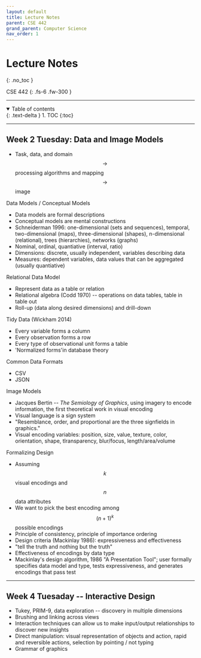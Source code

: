 ```yaml
---
layout: default
title: Lecture Notes
parent: CSE 442
grand_parent: Computer Science
nav_order: 1
---
```


# Lecture Notes
{: .no_toc }

CSE 442
{: .fs-6 .fw-300 }

---

<details open markdown="block">
  <summary>
    Table of contents
  </summary>
  {: .text-delta }
1. TOC
{:toc}
</details>

---

## Week 2 Tuesday: Data and Image Models

- Task, data, and domain $$\to $$ processing algorithms and mapping $$\to$$ image

Data Models / Conceptual Models
- Data models are formal descriptions
- Conceptual models are mental constructions
- Schneiderman 1996: one-dimensional (sets and sequences), temporal, two-dimensional (maps), three-dimensional (shapes), n-dimensional (relational), trees (hierarchies), networks (graphs)
- Nominal, ordinal, quantiative (interval, ratio)
- Dimensions: discrete, usually independent, variables describing data
- Measures: dependent variables, data values that can be aggregated (usually quantiative)

Relational Data Model
- Represent data as a table or relation
- Relational algebra (Codd 1970) -- operations on data tables, table in table out
- Roll-up (data along desired dimensions) and drill-down

Tidy Data (Wickham 2014)
- Every variable forms a column
- Every observation forms a row
- Every type of observational unit forms a table
- 'Normalized forms'in database theory

Common Data Formats
- CSV
- JSON


Image Models
- Jacques Bertin -- *The Semiology of Graphics*, using imagery to encode information, the first theoretical work in visual encoding
- Visual language is a sign system
- "Resemblance, order, and proportional are the three signfields in graphics." 
- Visual encoding variables: position, size, value, texture, color, orientation, shape, tlransparency, blur/focus, length/area/volume

Formalizing Design
- Assuming $$k$$ visual encodings and $$n$$ data attributes
- We want to pick the best encoding among $$(n+1)^k$$ possible encodings
- Principle of consistency, principle of importance ordering
- Design criteria (Mackinlay 1986): expressiveness and effectiveness
- "tell the truth and nothing but the truth"
- Effectiveness of encodings by data type
- Mackinlay's design algorithm, 1986 "A Presentation Tool"; user formally specifies data model and type, tests expressiveness, and generates encodings that pass test

---

## Week 4 Tuesaday -- Interactive Design
- Tukey, PRIM-9, data exploration -- discovery in multiple dimensions
- Brushing and linking across views
- Interaction techniques can allow us to make input/output relationships to discover new insights
- Direct manipulation: visual representation of objects and action, rapid and reversible actions, selection by pointing / not typing
- Grammar of graphics


